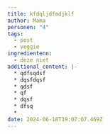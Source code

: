 ```yaml
---
title: kfdqljdfmdjklf
author: Mama
personen: "4"
tags:
  - post
  - veggie
ingredientenn:
  - deze niet
additional_content: |-
  * q﻿dfsqdsf
  * d﻿qsfdqsf
  * q﻿dsf
  * q﻿f
  * d﻿qsf
  * d﻿fsq
  *
date: 2024-06-18T19:07:07.469Z
---
```

